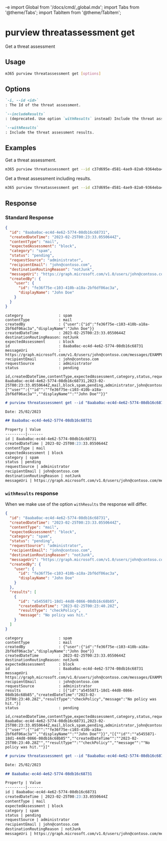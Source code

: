 -e <!-- DISCLAIMER: All secrets, passwords, and sensitive values in this document are examples only and not real credentials. -->
import Global from '/docs/cmd/_global.mdx';
import Tabs from '@theme/Tabs';
import TabItem from '@theme/TabItem';

# purview threatassessment get

Get a threat assessment

## Usage

```sh
m365 purview threatassessment get [options]
```

## Options

```md definition-list
`-i, --id <id>`
: The Id of the threat assessment.

`--includeResults`
: (deprecated. Use option `withResults` instead) Include the threat assessment results.

`--withResults`
: Include the threat assessment results.
```

<Global />

## Examples

Get a threat assessment.

```sh
m365 purview threatassessment get --id c37d695e-d581-4ae9-82a0-9364eba4291e
```

Get a threat assessment including results.

```sh
m365 purview threatassessment get --id c37d695e-d581-4ae9-82a0-9364eba4291e --withResults
```

## Response

### Standard Response

<Tabs>
  <TabItem value="JSON">

  ```json
  {
    "id": "8aaba0ac-ec4d-4e62-5774-08db16c68731",
    "createdDateTime": "2023-02-25T00:23:33.0550644Z",
    "contentType": "mail",
    "expectedAssessment": "block",
    "category": "spam",
    "status": "pending",
    "requestSource": "administrator",
    "recipientEmail": "john@contoso.com",
    "destinationRoutingReason": "notJunk",
    "messageUri": "https://graph.microsoft.com/v1.0/users/john@contoso.com/messages/EXAMPLE_SECRET_VALUE_PLACEHOLDER=",
    "createdBy": {
      "user": {
        "id": "fe36f75e-c103-410b-a18a-2bf6df06ac3a",
        "displayName": "John Doe"
      }
    }
  }
  ```

  </TabItem>
  <TabItem value="Text">

  ```text
  category                : spam
  contentType             : mail
  createdBy               : {"user":{"id":"fe36f75e-c103-410b-a18a-2bf6df06ac3a","displayName":"John Doe"}}
  createdDateTime         : 2023-02-25T00:23:33.0550644Z
  destinationRoutingReason: notJunk
  expectedAssessment      : block
  id                      : 8aaba0ac-ec4d-4e62-5774-08db16c68731
  messageUri              : https://graph.microsoft.com/v1.0/users/john@contoso.com/messages/EXAMPLE_SECRET_VALUE_PLACEHOLDER=
  recipientEmail          : john@contoso.com
  requestSource           : administrator
  status                  : pending
  ```

  </TabItem>
  <TabItem value="CSV">

  ```csv
  id,createdDateTime,contentType,expectedAssessment,category,status,requestSource,recipientEmail,destinationRoutingReason,messageUri,createdBy
  8aaba0ac-ec4d-4e62-5774-08db16c68731,2023-02-25T00:23:33.0550644Z,mail,block,spam,pending,administrator,john@contoso.com,notJunk,https://graph.microsoft.com/v1.0/users/john@contoso.com/messages/EXAMPLE_SECRET_VALUE_PLACEHOLDER=,"{""user"":{""id"":""fe36f75e-c103-410b-a18a-2bf6df06ac3a"",""displayName"":""John Doe""}}"
  ```

  </TabItem>
  <TabItem value="Markdown">

  ```md
  # purview threatassessment get --id "8aaba0ac-ec4d-4e62-5774-08db16c68731"

  Date: 25/02/2023

  ## 8aaba0ac-ec4d-4e62-5774-08db16c68731

  Property | Value
  ---------|-------
  id | 8aaba0ac-ec4d-4e62-5774-08db16c68731
  createdDateTime | 2023-02-25T00:23:33.0550644Z
  contentType | mail
  expectedAssessment | block
  category | spam
  status | pending
  requestSource | administrator
  recipientEmail | john@contoso.com
  destinationRoutingReason | notJunk
  messageUri | https://graph.microsoft.com/v1.0/users/john@contoso.com/messages/EXAMPLE_SECRET_VALUE_PLACEHOLDER\_hLMK5kAAAAAAEMAABiOC8xvYmdT6G2E\_hLMK5kAALHNaMuAAA=
  ```

  </TabItem>
</Tabs>

### `withResults` response

When we make use of the option `withResults` the response will differ. 

<Tabs>
  <TabItem value="JSON">

  ```json
  {
    "id": "8aaba0ac-ec4d-4e62-5774-08db16c68731",
    "createdDateTime": "2023-02-25T00:23:33.0550644Z",
    "contentType": "mail",
    "expectedAssessment": "block",
    "category": "spam",
    "status": "pending",
    "requestSource": "administrator",
    "recipientEmail": "john@contoso.com",
    "destinationRoutingReason": "notJunk",
    "messageUri": "https://graph.microsoft.com/v1.0/users/john@contoso.com/messages/EXAMPLE_SECRET_VALUE_PLACEHOLDER=",
    "createdBy": {
      "user": {
        "id": "fe36f75e-c103-410b-a18a-2bf6df06ac3a",
        "displayName": "John Doe"
      }
    },
    "results": [
      {
        "id": "a5455871-18d1-44d8-0866-08db16c68b85",
        "createdDateTime": "2023-02-25T00:23:40.28Z",
        "resultType": "checkPolicy",
        "message": "No policy was hit."
      }
    ]
  }
  ```

  </TabItem>
  <TabItem value="Text">

  ```text
  category                : spam
  contentType             : mail
  createdBy               : {"user":{"id":"fe36f75e-c103-410b-a18a-2bf6df06ac3a","displayName":"John Doe"}}
  createdDateTime         : 2023-02-25T00:23:33.0550644Z
  destinationRoutingReason: notJunk
  expectedAssessment      : block
  id                      : 8aaba0ac-ec4d-4e62-5774-08db16c68731
  messageUri              : https://graph.microsoft.com/v1.0/users/john@contoso.com/messages/EXAMPLE_SECRET_VALUE_PLACEHOLDER=
  recipientEmail          : john@contoso.com
  requestSource           : administrator
  results                 : [{"id":"a5455871-18d1-44d8-0866-08db16c68b85","createdDateTime":"2023-02-25T00:23:40.28Z","resultType":"checkPolicy","message":"No policy was hit."}]
  status                  : pending
  ```

  </TabItem>
  <TabItem value="CSV">

  ```csv
  id,createdDateTime,contentType,expectedAssessment,category,status,requestSource,recipientEmail,destinationRoutingReason,messageUri,createdBy,results
  8aaba0ac-ec4d-4e62-5774-08db16c68731,2023-02-25T00:23:33.0550644Z,mail,block,spam,pending,administrator,john@contoso.com,notJunk,https://graph.microsoft.com/v1.0/users/john@contoso.com/messages/EXAMPLE_SECRET_VALUE_PLACEHOLDER=,"{""user"":{""id"":""fe36f75e-c103-410b-a18a-2bf6df06ac3a"",""displayName"":""John Doe""}}","[{""id"":""a5455871-18d1-44d8-0866-08db16c68b85"",""createdDateTime"":""2023-02-25T00:23:40.28Z"",""resultType"":""checkPolicy"",""message"":""No policy was hit.""}]"
  ```

  </TabItem>
  <TabItem value="Markdown">

  ```md
  # purview threatassessment get --id "8aaba0ac-ec4d-4e62-5774-08db16c68731" --withResults "true"

  Date: 25/02/2023

  ## 8aaba0ac-ec4d-4e62-5774-08db16c68731

  Property | Value
  ---------|-------
  id | 8aaba0ac-ec4d-4e62-5774-08db16c68731
  createdDateTime | 2023-02-25T00:23:33.0550644Z
  contentType | mail
  expectedAssessment | block
  category | spam
  status | pending
  requestSource | administrator
  recipientEmail | john@contoso.com
  destinationRoutingReason | notJunk
  messageUri | https://graph.microsoft.com/v1.0/users/john@contoso.com/messages/EXAMPLE_SECRET_VALUE_PLACEHOLDER\_hLMK5kAAAAAAEMAABiOC8xvYmdT6G2E\_hLMK5kAALHNaMuAAA=
  ```

  </TabItem>
</Tabs>
